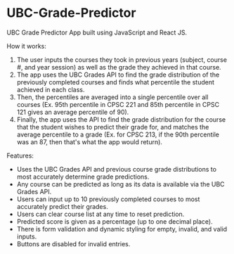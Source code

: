 # UBC-Grade-Predictor

UBC Grade Predictor App built using JavaScript and React JS.

How it works:
  1. The user inputs the courses they took in previous years (subject, course #, and year session) as well as the grade they achieved in that course. 
  2. The app uses the UBC Grades API to find the grade distribution of the previously completed courses and finds what percentile the student achieved in        each class.
  3. Then, the percentiles are averaged into a single percentile over all courses (Ex. 95th percentile in CPSC 221 and 85th percentile in CPSC 121 gives an      average percentile of 90).
  4. Finally, the app uses the API to find the grade distribution for the course that the student wishes to predict their grade for, and matches the            average percentile to a grade (Ex. for CPSC 213, if the 90th percentile was an 87, then that's what the app would return).

Features:
  - Uses the UBC Grades API and previous course grade distributions to most accurately determine grade predictions.
  - Any course can be predicted as long as its data is available via the UBC Grades API.
  - Users can input up to 10 previously completed courses to most accurately predict their grades.
  - Users can clear course list at any time to reset prediction.
  - Predicted score is given as a percentage (up to one decimal place).
  - There is form validation and dynamic styling for empty, invalid, and valid inputs.
  - Buttons are disabled for invalid entries.
